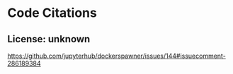 # Code Citations

## License: unknown
https://github.com/jupyterhub/dockerspawner/issues/144#issuecomment-286189384
